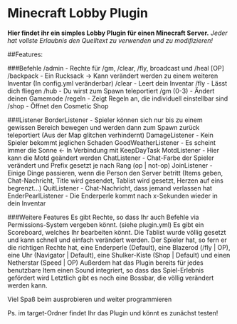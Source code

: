 # Minecraft Lobby Plugin

**Hier findet ihr ein simples Lobby Plugin für einen Minecraft Server.**
*Jeder hat vollste Erlaubnis den Quelltext zu verwenden und zu modifizieren!*

##Features:

###Befehle
/admin - Rechte für /gm, /clear, /fly, broadcast und /heal [OP]
/backpack - Ein Rucksack -> Kann verändert werden zu einem weiteren Inventar (In config.yml veränderbar)
/clear - Leert dein Inventar
/fly - Lässt dich fliegen
/hub - Du wirst zum Spawn teleportiert
/gm (0-3) - Ändert deinen Gamemode
/regeln - Zeigt Regeln an, die individuell einstellbar sind
/shop - Öffnet den Cosmetic Shop

###Listener
BorderListener - Spieler können sich nur bis zu einem gewissen Bereich bewegen und werden dann zum Spawn zurück teleportiert (Aus der Map glitchen verhindernt)
DamageListener - Kein Spieler bekommt jeglichen Schaden
GoodWeatherListener - Es scheint immer die Sonne <- In Verbindung mit KeepDayTask
MotdListener - Hier kann die Motd geändert werden
ChatListener - Chat-Farbe der Spieler verändert und Prefix gesetzt je nach Rang (op | not-op)
JoinListener - Einige Dinge passieren, wenn die Person den Server betritt (Items geben, Chat-Nachricht, Title wird gesendet, Tablist wird gesetzt, Herzen auf eins begrenzt...)
QuitListener - Chat-Nachricht, dass jemand verlassen hat
EnderPearlListener - Die Enderperle kommt nach x-Sekunden wieder in dein Inventar

###Weitere Features
Es gibt Rechte, so dass Ihr auch Befehle via Permissions-System vergeben könnt. (siehe plugin.yml)
Es gibt ein Scoreboard, welches Ihr bearbeiten könnt.
Die Tablist wurde völlig gesetzt und kann schnell und einfach verändert werden.
Der Spieler hat, so fern er die richtigen Rechte hat, eine Enderperle (Default), eine Blazerod (/fly | OP), eine Uhr (Navigator | Default), eine Shulker-Kiste (Shop | Default) und einen Netherstar (Speed | OP)
Außerdem hat das Plugin bereits für jedes benutzbare Item einen Sound integriert, so dass das Spiel-Erlebnis gefördert wird
Letztlich gibt es noch eine Bossbar, die völlig verändert werden kann.

Viel Spaß beim ausprobieren und weiter programmieren 

Ps. im target-Ordner findet Ihr das Plugin und könnt es zunächst testen!
